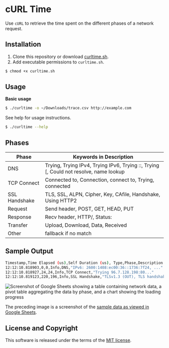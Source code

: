 # cURL Time
Use `cURL` to retrieve the time spent on the different phases of a network request.

## Installation

1. Clone this repository or download [curltime.sh](./curltime.sh).
2. Add executable permissions to `curltime.sh`.

```sh
$ chmod +x curltime.sh
```

## Usage

**Basic usage**
```sh
$ ./curltime -o ~/Downloads/trace.csv http://example.com
```

See help for usage instructions.
```sh
$ ./curltime --help
```


## Phases

| Phase         | Keywords in Description                                                               |
| ------------- | ------------------------------------------------------------------------------------- |
| DNS           | Trying, Trying IPv4, Trying IPv6, Trying ::, Trying [, Could not resolve, name lookup |
| TCP Connect   | Connected to, Connection, connect to, Trying, connected                               |
| SSL Handshake | TLS, SSL, ALPN, Cipher, Key, CAfile, Handshake, Using HTTP2                           |
| Request       | Send header, POST, GET, HEAD, PUT                                                     |
| Response      | Recv header, HTTP/, Status:                                                           |
| Transfer      | Upload, Download, Data, Received                                                      |
| Other         | fallback if no match                                                                  |

## Sample Output

```sh
Timestamp,Time Elapsed (us),Self Duration (us), Type,Phase,Description
12:12:10.818903,0,0,Info,DNS,"IPv6: 2600:1408:ec00:36::1736:7f24, ..."
12:12:10.818927,24,24,Info,TCP Connect,"Trying 96.7.128.198:80..."
12:12:10.819123,220,196,Info,SSL Handshake,"TLSv1.3 (OUT), TLS handshake, Client hello (1):"
```

![Screenshot of Google Sheets showing a table containing network data, a pivot table aggregating the data by phase, and a chart showing the loading progress](https://github.com/user-attachments/assets/f2eaf5e9-1780-41b9-8f55-da1cf0421bbe)

The preceding image is a screenshot of the [sample data as viewed in Google Sheets](https://docs.google.com/spreadsheets/d/1HwYeIzVMTOdoJCavkEWSJR_wl2m5rhLAWcdwSKQSetA/edit?usp=sharing).

## License and Copyright

This software is released under the terms of the [MIT license](https://github.com/kevinfarrugia/crux_csv/blob/main/LICENSE).
